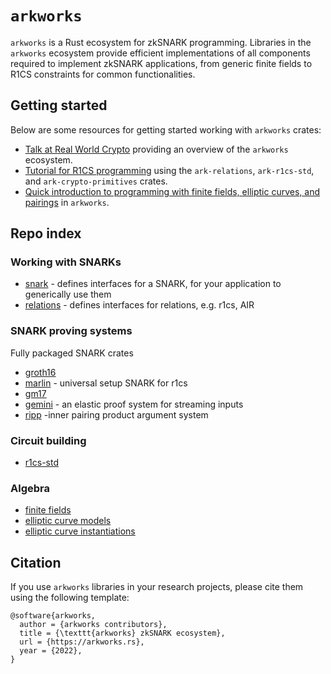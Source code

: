 # `arkworks`

`arkworks` is a Rust ecosystem for zkSNARK programming. Libraries in the `arkworks` ecosystem provide efficient implementations of all components required to implement zkSNARK applications, from generic finite fields to R1CS constraints for common functionalities.

## Getting started

Below are some resources for getting started working with `arkworks` crates:

* [Talk at Real World Crypto](https://youtu.be/Bz2KN_h3VKM?t=90) providing an overview of the `arkworks` ecosystem.
* [Tutorial for R1CS programming](https://github.com/arkworks-rs/r1cs-tutorial/) using the `ark-relations`, `ark-r1cs-std`, and `ark-crypto-primitives` crates.
* [Quick introduction to programming with finite fields, elliptic curves, and pairings](https://github.com/Pratyush/algebra-intro) in `arkworks`.

## Repo index


### Working with SNARKs

* [snark](https://github.com/arkworks-rs/snark/tree/master/snark) - defines interfaces for a SNARK, for your application to generically use them
* [relations](https://github.com/arkworks-rs/snark/tree/master/relations) - defines interfaces for relations, e.g. r1cs, AIR

### SNARK proving systems

Fully packaged SNARK crates
* [groth16](https://github.com/arkworks-rs/groth16)
* [marlin](https://github.com/arkworks-rs/marlin) - universal setup SNARK for r1cs
* [gm17](https://github.com/arkworks-rs/gm17)
* [gemini](https://github.com/arkworks-rs/gemini) - an elastic proof system for streaming inputs
* [ripp](https://github.com/arkworks-rs/ripp) -inner pairing product argument system

### Circuit building

* [r1cs-std](https://github.com/arkworks-rs/r1cs-std) 

### Algebra

* [finite fields](https://github.com/arkworks-rs/algebra/tree/master/ff) 
* [elliptic curve models](https://github.com/arkworks-rs/algebra/tree/master/ec) 
* [elliptic curve instantiations](https://github.com/arkworks-rs/curves) 

## Citation

If you use `arkworks` libraries in your research projects, please cite them using the following template:

```
@software{arkworks,
  author = {arkworks contributors},
  title = {\texttt{arkworks} zkSNARK ecosystem},
  url = {https://arkworks.rs},
  year = {2022},
}
```
